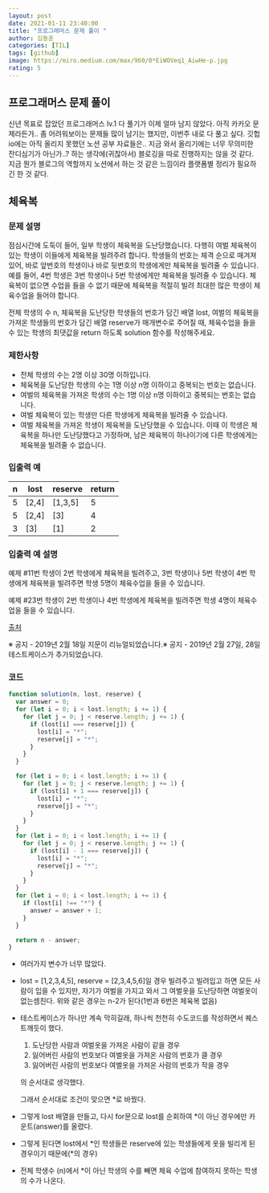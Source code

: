 ```yaml
---
layout: post
date: 2021-01-11 23:40:00
title: "프로그래머스 문제 풀이 "
author: 김동훈
categories: [TIL]
tags: [github]
image: https://miro.medium.com/max/960/0*EiWOVeq1_AiwHe-p.jpg
rating: 5
---
```


## 프로그래머스 문제 풀이

신년 목표로 잡았던 프로그래머스 lv.1 다 풀기가 이제 얼마 남지 않았다. 아직 카카오 문제라든가.. 좀 어려워보이는 문제들 많이 남기는 했지만, 이번주 내로 다 풀고 싶다.
깃헙io에는 아직 올리지 못했던 노션 공부 자료들은.. 지금 와서 올리기에는 너무 무의미한 잔디심기가 아닌가..? 하는 생각에(귀찮아서)
블로깅을 따로 진행하지는 않을 것 같다. 지금 뭔가 블로그의 역할까지 노션에서 하는 것 같은 느낌이라 플랫폼별 정리가 필요하긴 한 것 같다.

## 체육복

### **문제 설명**

점심시간에 도둑이 들어, 일부 학생이 체육복을 도난당했습니다. 다행히 여벌 체육복이 있는 학생이 이들에게 체육복을 빌려주려 합니다. 학생들의 번호는 체격 순으로 매겨져 있어, 바로 앞번호의 학생이나 바로 뒷번호의 학생에게만 체육복을 빌려줄 수 있습니다. 예를 들어, 4번 학생은 3번 학생이나 5번 학생에게만 체육복을 빌려줄 수 있습니다. 체육복이 없으면 수업을 들을 수 없기 때문에 체육복을 적절히 빌려 최대한 많은 학생이 체육수업을 들어야 합니다.

전체 학생의 수 n, 체육복을 도난당한 학생들의 번호가 담긴 배열 lost, 여벌의 체육복을 가져온 학생들의 번호가 담긴 배열 reserve가 매개변수로 주어질 때, 체육수업을 들을 수 있는 학생의 최댓값을 return 하도록 solution 함수를 작성해주세요.

### 제한사항

- 전체 학생의 수는 2명 이상 30명 이하입니다.
- 체육복을 도난당한 학생의 수는 1명 이상 n명 이하이고 중복되는 번호는 없습니다.
- 여벌의 체육복을 가져온 학생의 수는 1명 이상 n명 이하이고 중복되는 번호는 없습니다.
- 여벌 체육복이 있는 학생만 다른 학생에게 체육복을 빌려줄 수 있습니다.
- 여벌 체육복을 가져온 학생이 체육복을 도난당했을 수 있습니다. 이때 이 학생은 체육복을 하나만 도난당했다고 가정하며, 남은 체육복이 하나이기에 다른 학생에게는 체육복을 빌려줄 수 없습니다.

### 입출력 예

| n   | lost  | reserve | return |
| --- | ----- | ------- | ------ |
| 5   | [2,4] | [1,3,5] | 5      |
| 5   | [2,4] | [3]     | 4      |
| 3   | [3]   | [1]     | 2      |

### 입출력 예 설명

예제 #11번 학생이 2번 학생에게 체육복을 빌려주고, 3번 학생이나 5번 학생이 4번 학생에게 체육복을 빌려주면 학생 5명이 체육수업을 들을 수 있습니다.

예제 #23번 학생이 2번 학생이나 4번 학생에게 체육복을 빌려주면 학생 4명이 체육수업을 들을 수 있습니다.

[출처](http://hsin.hr/coci/archive/2009_2010/contest6_tasks.pdf)

※ 공지 - 2019년 2월 18일 지문이 리뉴얼되었습니다.※ 공지 - 2019년 2월 27일, 28일 테스트케이스가 추가되었습니다.

### 코드

```jsx
function solution(n, lost, reserve) {
  var answer = 0;
  for (let i = 0; i < lost.length; i += 1) {
    for (let j = 0; j < reserve.length; j += 1) {
      if (lost[i] === reserve[j]) {
        lost[i] = "*";
        reserve[j] = "*";
      }
    }
  }

  for (let i = 0; i < lost.length; i += 1) {
    for (let j = 0; j < reserve.length; j += 1) {
      if (lost[i] + 1 === reserve[j]) {
        lost[i] = "*";
        reserve[j] = "*";
      }
    }
  }
  for (let i = 0; i < lost.length; i += 1) {
    for (let j = 0; j < reserve.length; j += 1) {
      if (lost[i] - 1 === reserve[j]) {
        lost[i] = "*";
        reserve[j] = "*";
      }
    }
  }
  for (let i = 0; i < lost.length; i += 1) {
    if (lost[i] !== "*") {
      answer = answer + 1;
    }
  }

  return n - answer;
}
```

- 여러가지 변수가 너무 많았다.
- lost = [1,2,3,4,5], reserve = [2,3,4,5,6]일 경우 빌려주고 빌려입고 하면 모든 사람이 입을 수 있지만, 자기가 여벌을 가지고 와서 그 여벌옷을 도난당하면 여벌옷이 없는셈친다. 위와 같은 경우는 n-2가 된다(1번과 6번은 체육복 없음)
- 테스트케이스가 하나만 계속 막히길래, 하나씩 천천히 수도코드를 작성하면서 퀘스트깨듯이 했다.

  1. 도난당한 사람과 여벌옷을 가져온 사람이 같을 경우
  2. 잃어버린 사람의 번호보다 여벌옷을 가져온 사람의 번호가 클 경우
  3. 잃어버린 사람의 번호보다 여벌옷을 가져온 사람의 번호가 작을 경우

  의 순서대로 생각했다.

  그래서 순서대로 조건이 맞으면 \*로 바꿨다.

- 그렇게 lost 배열을 만들고, 다시 for문으로 lost를 순회하여 \*이 아닌 경우에만 카운트(answer)를 올렸다.
- 그렇게 된다면 lost에서 *인 학생들은 reserve에 있는 학생들에게 옷을 빌리게 된 경우이기 때문에(*의 경우)
- 전체 학생수 (n)에서 \*이 아닌 학생의 수를 빼면 체육 수업에 참여하지 못하는 학생의 수가 나온다.
